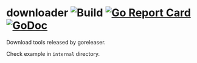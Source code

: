 # downloader ![Build](https://github.com/storozhukBM/downloader/workflows/Build/badge.svg?branch=master) [![Go Report Card](https://goreportcard.com/badge/github.com/storozhukBM/downloader)](https://goreportcard.com/report/github.com/storozhukBM/downloader) [![GoDoc](https://godoc.org/github.com/storozhukBM/downloader?status.svg)](http://godoc.org/github.com/storozhukBM/downloader)

Download tools released by goreleaser.

Check example in `internal` directory.
